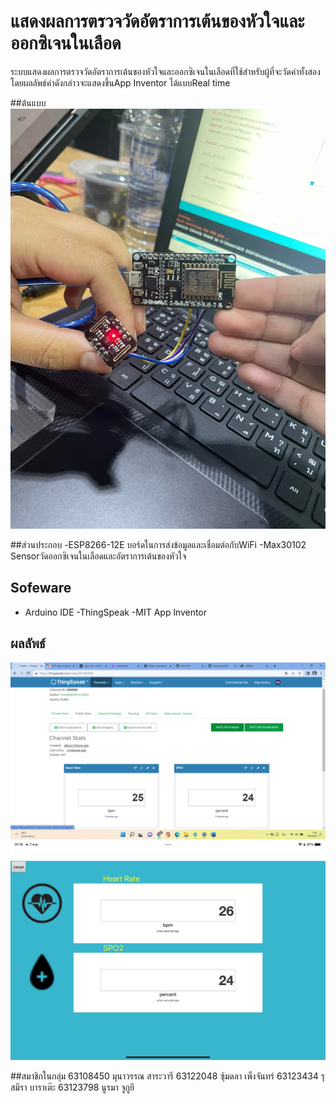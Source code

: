 # แสดงผลการตรวจวัดอัตราการเต้นของหัวใจและออกซิเจนในเลือด
ระบบแสดงผลการตรวจวัดอัตราการเต้นของหัวใจและออกซิเจนในเลือดที่ใช้สำหรับผู้ที่จะวัดค่าทั้งสอง โดยผลลัพธ์ค่าดังกล่าวจะแสดงขึ้นApp Inventor ได้แบบReal time

##ต้นแบบ
  ![program](https://github.com/Munawan2001/Project-term/blob/main/%E0%B8%95%E0%B9%89%E0%B8%99%E0%B9%81%E0%B8%9A%E0%B8%9A.jpg)


##ส่วนประกอบ
-ESP8266-12E 
บอร์ดในการส่งข้อมูลและเชื่อมต่อกับWiFi
-Max30102 
Sensorวัดออกซิเจนในเลือดและอัตราการเต้นของหัวใจ

## Sofeware
- Arduino IDE
-ThingSpeak
-MIT App lnventor

## ผลลัพธ์
  ![program](https://github.com/Munawan2001/Project-term/blob/main/%E0%B8%AB%E0%B8%99%E0%B9%89%E0%B8%B2Think%20speak.png)
  ![program](https://github.com/Munawan2001/Project-term/blob/main/mit%20app%20inventer.jpg)

##สมาชิกในกลุ่ม
63108450 มุนาวรรณ สาระวารี
63122048 ซุ้มดลา เพ็งจันทร์
63123434 รุสมีรา บาราเต๊ะ
63123798 นูรมา จูกูยี
